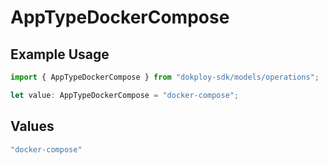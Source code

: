 # AppTypeDockerCompose

## Example Usage

```typescript
import { AppTypeDockerCompose } from "dokploy-sdk/models/operations";

let value: AppTypeDockerCompose = "docker-compose";
```

## Values

```typescript
"docker-compose"
```